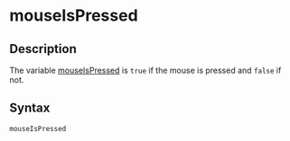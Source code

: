 # mouseIsPressed

## Description

The variable [mouseIsPressed](mouseIsPressed) is `true` if the mouse is pressed and `false` if not.

## Syntax

```c
mouseIsPressed
```
